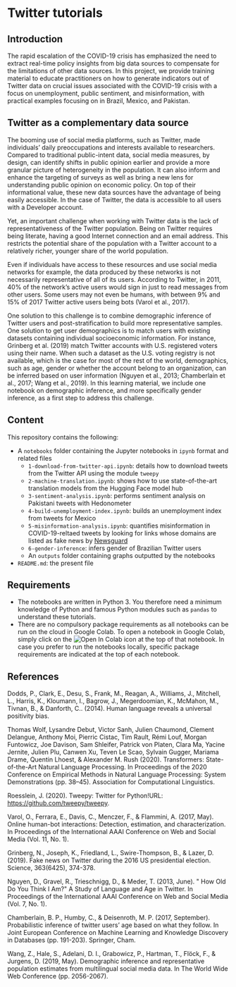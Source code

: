 # Twitter tutorials

## Introduction
The rapid escalation of the COVID-19 crisis has emphasized the need to extract real-time policy insights from big data sources to compensate for the limitations of other data sources. In this project, we provide training material to educate practitioners on how to generate indicators out of Twitter data on crucial issues associated with the COVID-19 crisis with a focus on unemployment, public sentiment, and misinformation, with practical examples focusing on in Brazil, Mexico, and Pakistan.

## Twitter as a complementary data source

The booming use of social media platforms, such as Twitter, made individuals’ daily preoccupations and interests available to researchers. Compared to traditional public-intent data, social media measures, by design, can identify shifts in public opinion earlier and provide a more granular picture of heterogeneity in the population. It can also inform and enhance the targeting of surveys as well as bring a new lens for understanding public opinion on economic policy. On top of their informational value, these new data sources have the advantage of being easily accessible. In the case of Twitter, the data is accessible to all users with a Developer account.

Yet, an important challenge when working with Twitter data is the lack of representativeness of the Twitter population. Being on Twitter requires being literate, having a good Internet connection and an email address. This restricts the potential share of the population with a Twitter account to a relatively richer, younger share of the world population. 



Even if individuals have access to these resources and use social media networks for example, the data produced by these networks is not necessarily representative of all of its users. According to Twitter, in 2011, 40% of the network’s active users would sign in just to read messages from other users. Some users may not even be humans, with between 9% and 15% of 2017 Twitter active users being bots (Varol et al., 2017). 

One solution to this challenge is to combine demographic inference of Twitter users and post-stratification to build more representative samples. One solution to get user demographics is to match users with existing datasets containing individual socioeconomic information. For instance, Grinberg et al. (2019) match Twitter accounts with U.S. registered voters using their name. When such a dataset as the U.S. voting registry is not available, which is the case for most of the rest of the world, demographics, such as age, gender or whether the account belong to an organization, can be inferred based on user information (Nguyen et al., 2013; Chamberlain et al., 2017; Wang et al., 2019). In this learning material, we include one notebook on demographic inference, and more specifically gender inference, as a first step to address this challenge. 
 

## Content
This repository contains the following:
- A `notebooks` folder containing the Jupyter notebooks in `ipynb` format and related files
  - `1-download-from-twitter-api.ipynb`: details how to download tweets from the Twitter API using the module `tweepy`
  - `2-machine-translation.ipynb`: shows how to use state-of-the-art translation models from the Hugging Face model hub
  - `3-sentiment-analysis.ipynb`: performs sentiment analysis on Pakistani tweets with Hedonometer
  - `4-build-unemployment-index.ipynb`: builds an unemployment index from tweets for Mexico 
  - `5-misinformation-analysis.ipynb`: quantifies misinformation in COVID-19-reltaed tweets by looking for links whose domains are listed as fake news by [Newsguard](https://www.newsguardtech.com/coronavirus-misinformation-tracking-center/)
  - `6-gender-inference`: infers gender of Brazilian Twitter users 
  - An `outputs` folder containing graphs outputted by the notebooks
- `README.md`: the present file
  
  
## Requirements
- The notebooks are written in Python 3. You therefore need a minimum knowledge of Python and famous Python modules such as `pandas` to understand these tutorials.
- There are no compulsory package requirements as all notebooks can be run on the cloud in Google Colab. To open a notebook in Google Colab, simply click on the ![Open In Colab](https://colab.research.google.com/assets/colab-badge.svg) icon at the top of that notebook. In case you prefer to run the notebooks locally, specific package requirements are indicated at the top of each notebook.

## References

Dodds, P., Clark, E., Desu, S., Frank, M., Reagan, A., Williams, J., Mitchell, L., Harris, K., Kloumann, I., Bagrow, J., Megerdoomian, K., McMahon, M., Tivnan, B., & Danforth, C.. (2014). Human language reveals a universal positivity bias.

Thomas Wolf, Lysandre Debut, Victor Sanh, Julien Chaumond, Clement Delangue, Anthony Moi, Pierric Cistac, Tim Rault, Rémi Louf, Morgan Funtowicz, Joe Davison, Sam Shleifer, Patrick von Platen, Clara Ma, Yacine Jernite, Julien Plu, Canwen Xu, Teven Le Scao, Sylvain Gugger, Mariama Drame, Quentin Lhoest, & Alexander M. Rush (2020). Transformers: State-of-the-Art Natural Language Processing. In Proceedings of the 2020 Conference on Empirical Methods in Natural Language Processing: System Demonstrations (pp. 38–45). Association for Computational Linguistics.

Roesslein, J. (2020). Tweepy: Twitter for Python!URL: https://github.com/tweepy/tweepy.

Varol, O., Ferrara, E., Davis, C., Menczer, F., & Flammini, A. (2017, May). Online human-bot interactions: Detection, estimation, and characterization. In Proceedings of the International AAAI Conference on Web and Social Media (Vol. 11, No. 1).

Grinberg, N., Joseph, K., Friedland, L., Swire-Thompson, B., & Lazer, D. (2019). Fake news on Twitter during the 2016 US presidential election. Science, 363(6425), 374-378.

Nguyen, D., Gravel, R., Trieschnigg, D., & Meder, T. (2013, June). " How Old Do You Think I Am?" A Study of Language and Age in Twitter. In Proceedings of the International AAAI Conference on Web and Social Media (Vol. 7, No. 1).

Chamberlain, B. P., Humby, C., & Deisenroth, M. P. (2017, September). Probabilistic inference of twitter users’ age based on what they follow. In Joint European Conference on Machine Learning and Knowledge Discovery in Databases (pp. 191-203). Springer, Cham.

Wang, Z., Hale, S., Adelani, D. I., Grabowicz, P., Hartman, T., Flöck, F., & Jurgens, D. (2019, May). Demographic inference and representative population estimates from multilingual social media data. In The World Wide Web Conference (pp. 2056-2067).
